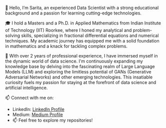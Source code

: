 👋 Hello, I’m Sarita, an experienced Data Scientist with a strong educational background and a passion for learning cutting-edge technologies.

🎓 I hold a Masters and a Ph.D. in Applied Mathematics from Indian Institute of Technology (IIT) Roorkee, where I honed my analytical and problem-solving skills, specializing in fractional differential equations and numerical techniques. My academic journey has equipped me with a solid foundation in mathematics and a knack for tackling complex problems.

💼 With over 2 years of professional experience, I have immersed myself in the dynamic world of data science. I'm continuously expanding my knowledge base by delving into the fascinating realm of Large Language Models (LLM) and exploring the limitless potential of GANs (Generative Adversarial Networks) and other emerging technologies. This insatiable curiosity fuels my passion for staying at the forefront of data science and artificial intelligence.

📫  Connect with me on:
  - LinkedIn: [LinkedIn Profile](https://www.linkedin.com/in/sarita-ph-d-65610019b/)
  - Medium: [Medium Profile](https://medium.com/@sarita_68521)
  - 📫 Feel free to explore my repositories!

<!---
SaritaPhD/SaritaPhD is a ✨ special ✨ repository because its `README.md` (this file) appears on your GitHub profile.
You can click the Preview link to take a look at your changes.
--->
